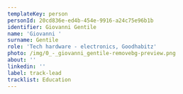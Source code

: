 ```yaml
---
templateKey: person
personId: 20cd836e-ed4b-454e-9916-a24c75e96b1b
identifier: Giovanni Gentile
name: 'Giovanni '
surname: Gentile
role: 'Tech hardware - electronics, Goodhabitz'
photo: /img/0_-_giovanni_gentile-removebg-preview.png
about: ''
linkedin: ''
label: track-lead
tracklist: Education
---
```

